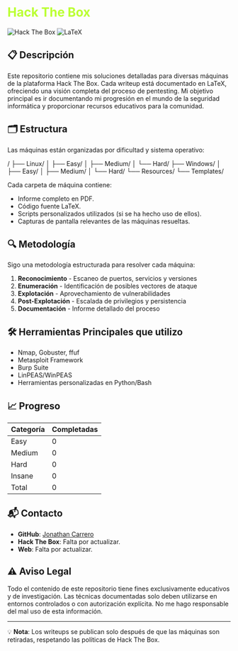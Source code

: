 # <span style="color: #bbff34;">Hack The Box</span>

![Hack The Box](https://img.shields.io/badge/Hack%20The%20Box-9FEF00?style=for-the-badge&logo=hackthebox&logoColor=black)
![LaTeX](https://img.shields.io/badge/LaTeX-008080?style=for-the-badge&logo=latex&logoColor=white)

## 📋 Descripción

Este repositorio contiene mis soluciones detalladas para diversas máquinas de la plataforma Hack The Box. Cada writeup está documentado en LaTeX, ofreciendo una visión completa del proceso de pentesting. Mi objetivo principal es ir documentando mi progresión en el mundo de la seguridad informática y proporcionar recursos educativos para la comunidad.

## 🗂️ Estructura

Las máquinas están organizadas por dificultad y sistema operativo:

/
├── Linux/
│   ├── Easy/
│   ├── Medium/
│   └── Hard/
├── Windows/
│   ├── Easy/
│   ├── Medium/
│   └── Hard/
└── Resources/
    └── Templates/

Cada carpeta de máquina contiene:
- Informe completo en PDF.
- Código fuente LaTeX.
- Scripts personalizados utilizados (si se ha hecho uso de ellos).
- Capturas de pantalla relevantes de las máquinas resueltas.

## 🔍 Metodología

Sigo una metodología estructurada para resolver cada máquina:

1. **Reconocimiento** - Escaneo de puertos, servicios y versiones
2. **Enumeración** - Identificación de posibles vectores de ataque
3. **Explotación** - Aprovechamiento de vulnerabilidades
4. **Post-Explotación** - Escalada de privilegios y persistencia
5. **Documentación** - Informe detallado del proceso

## 🛠️ Herramientas Principales que utilizo

- Nmap, Gobuster, ffuf
- Metasploit Framework
- Burp Suite
- LinPEAS/WinPEAS
- Herramientas personalizadas en Python/Bash

## 📈 Progreso

| Categoría | Completadas |
|-----------|-------------|
| Easy      | 0           |
| Medium    | 0           |
| Hard      | 0           |
| Insane    | 0           |
| Total     | 0           |

## 📬 Contacto

- **GitHub**: [Jonathan Carrero](https://github.com/joncarre)
- **Hack The Box**: Falta por actualizar.
- **Web**: Falta por actualizar.

## ⚠️ Aviso Legal

Todo el contenido de este repositorio tiene fines exclusivamente educativos y de investigación. Las técnicas documentadas solo deben utilizarse en entornos controlados o con autorización explícita. No me hago responsable del mal uso de esta información.

---

💡 **Nota**: Los writeups se publican solo después de que las máquinas son retiradas, respetando las políticas de Hack The Box.
